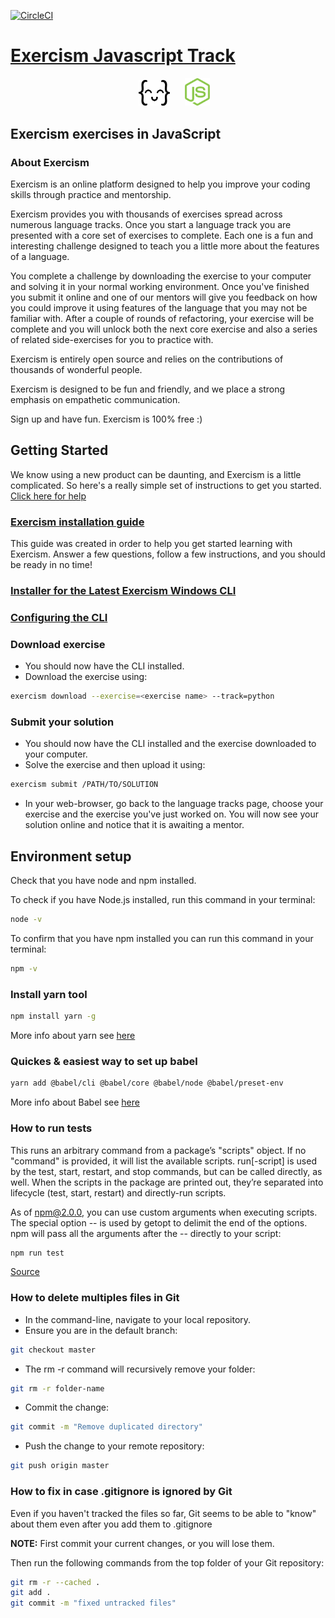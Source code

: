 [![CircleCI](https://circleci.com/gh/ikostan/Exercism_Javascript_Track.svg?style=svg)](https://circleci.com/gh/ikostan/Exercism_Javascript_Track)
# [Exercism Javascript Track](https://exercism.io/my/tracks/javascript)

<div align="center"> 
<img width="10%" height="10%" src="https://github.com/ikostan/Exercism_Python_Track/blob/master/img/exercism-logo.png" hspace="20">
<img width="8%" height="8%" src="https://github.com/ikostan/Exercism_Javascript_Track/blob/master/img/js_logo.svg">
</div>

## Exercism exercises in JavaScript

### About Exercism

Exercism is an online platform designed to help you improve your coding skills through practice and mentorship.

Exercism provides you with thousands of exercises spread across numerous language tracks. Once you start a language track you are presented with a core set of exercises to complete. Each one is a fun and interesting challenge designed to teach you a little more about the features of a language.

You complete a challenge by downloading the exercise to your computer and solving it in your normal working environment. Once you've finished you submit it online and one of our mentors will give you feedback on how you could improve it using features of the language that you may not be familiar with. After a couple of rounds of refactoring, your exercise will be complete and you will unlock both the next core exercise and also a series of related side-exercises for you to practice with.

Exercism is entirely open source and relies on the contributions of thousands of wonderful people.

Exercism is designed to be fun and friendly, and we place a strong emphasis on empathetic communication. 

Sign up and have fun. Exercism is 100% free :)

## Getting Started

We know using a new product can be daunting, and Exercism is a little complicated. So here's a really simple set of instructions to get you started. [Click here for help](https://exercism.io/getting-started)

### [Exercism installation guide](https://exercism.io/cli-walkthrough)

This guide was created in order to help you get started learning with Exercism. Answer a few questions, follow a few instructions, and you should be ready in no time!

### [Installer for the Latest Exercism Windows CLI](https://github.com/exercism/windows-installer/releases/tag/v1.5.3)

### [Configuring the CLI](https://exercism.io/cli-walkthrough)

### Download exercise

* You should now have the CLI installed.
* Download the exercise using:

```bash
exercism download --exercise=<exercise name> --track=python
```

### Submit your solution

* You should now have the CLI installed and the exercise downloaded to your computer.
* Solve the exercise and then upload it using:

```bash
exercism submit /PATH/TO/SOLUTION
```

* In your web-browser, go back to the language tracks page, choose your exercise and the exercise you've just worked on. You will now see your solution online and notice that it is awaiting a mentor.<br/>


## Environment setup

Check that you have node and npm installed.

To check if you have Node.js installed, run this command in your terminal:

```bash
node -v
```

To confirm that you have npm installed you can run this command in your terminal:

```bash
npm -v
```

### Install yarn tool

```bash
npm install yarn -g
```

More info about yarn see [here](https://yarnpkg.com/en/)

### Quickes & easiest way to set up babel

```bash
yarn add @babel/cli @babel/core @babel/node @babel/preset-env
```

More info about Babel see [here](https://babeljs.io/)

### How to run tests

This runs an arbitrary command from a package’s "scripts" object. If no "command" is provided, it will list the available scripts. run[-script] is used by the test, start, restart, and stop commands, but can be called directly, as well. When the scripts in the package are printed out, they’re separated into lifecycle (test, start, restart) and directly-run scripts.

As of npm@2.0.0, you can use custom arguments when executing scripts. The special option -- is used by getopt to delimit the end of the options. npm will pass all the arguments after the -- directly to your script:

```bash
npm run test
```

[Source](https://docs.npmjs.com/cli/run-script)

### How to delete multiples files in Git

* In the command-line, navigate to your local repository.
* Ensure you are in the default branch:

```bash 
git checkout master
```

* The rm -r command will recursively remove your folder:

```bash 
git rm -r folder-name
```

* Commit the change:

```bash 
git commit -m "Remove duplicated directory"
```

* Push the change to your remote repository:

```bash 
git push origin master
```

### How to fix in case .gitignore is ignored by Git

Even if you haven't tracked the files so far, Git seems to be able to "know" about them even after you add them to .gitignore

**NOTE:** First commit your current changes, or you will lose them.

Then run the following commands from the top folder of your Git repository:

```bash 
git rm -r --cached .
git add .
git commit -m "fixed untracked files"
```
